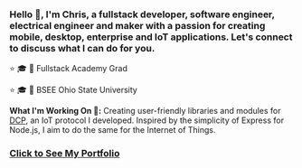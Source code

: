 ### Hello 👋, I'm Chris, a fullstack developer, software engineer, electrical engineer and maker with a passion for creating mobile, desktop, enterprise and IoT applications. Let's connect to discuss what I can do for you. 

 ⭐ 🎓 📜 Fullstack Academy Grad
 
 ⭐ 🎓  📜 BSEE Ohio State University

<b>What I'm Working On 🔧:</b> Creating user-friendly libraries and modules for [DCP](https://dcp.rev4labs.com), an IoT protocol I developed.  Inspired by the simplicity of Express for Node.js, I aim to do the same for the Internet of Things.

### [Click to See My Portfolio](https://portfolio.rev4labs.com)
